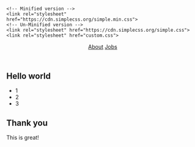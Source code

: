 <html lang="en">
<head>
    <meta charset="UTF-8">
    <meta name="viewport" content="width=device-width, initial-scale=1.0">
    <title>test1</title>
  
    <!-- Minified version -->
    <link rel="stylesheet" href="https://cdn.simplecss.org/simple.min.css">
    <!-- Un-Minified version -->
    <link rel="stylesheet" href="https://cdn.simplecss.org/simple.css">
    <link rel="stylesheet" href="custom.css">
   
</head>
<body>
  <header>
    <nav>
      <a href="about/">About</a>
      <a href="jobs/">Jobs</a>
    </nav>
  </header>

  <main>

## Hello world

- 1
- 2
- 3

## Thank you

This is great!


  </main>

  <footer>
    <p></p>
  </footer>
</body>
</html>
